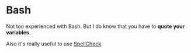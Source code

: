 # Bash

Not too experienced with Bash. But I do know that you have to __quote your variables__. 

Also it's really useful to use [SpellCheck][1].

[1]:	https://www.shellcheck.net